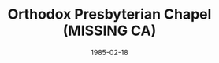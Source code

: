 ---
date: &id001 1985-02-18
end_date: null
location:
  address: San Jose
  city: MISSING
  state: CA
minister:
- end: 1990-07-01
  name: Jonathan Male
  start: 1985-02-18
  type: Pastor
ministers:
- Jonathan Male
name: Orthodox Presbyterian Chapel
names: null
origination_date: *id001
raw_data: "AR  San Jose\nOrthodox Presbyterian Chapel  (February 18, 1985\u2013 July\
  \ 1, 1990)\n(merged with Covenant Orthodox Presbyterian Church, July 1, 1990)\n\
  Pastor: Jonathan Male, 1985\u201390"
received_from: null
states:
- CA
status:
  active: false
  end_date: null
  reason: null
  received_from: null
  withdrawal_to: null
title: Orthodox Presbyterian Chapel (MISSING CA)
year_established:
- 1985

---
